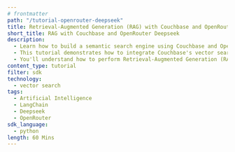 ```yaml
---
# frontmatter
path: "/tutorial-openrouter-deepseek"
title: Retrieval-Augmented Generation (RAG) with Couchbase and OpenRouter Deepseek
short_title: RAG with Couchbase and OpenRouter Deepseek
description:
  - Learn how to build a semantic search engine using Couchbase and OpenRouter with Deepseek.
  - This tutorial demonstrates how to integrate Couchbase's vector search capabilities with OpenRouter with Deepseek as both embeddings and language model provider.
  - You'll understand how to perform Retrieval-Augmented Generation (RAG) using LangChain and Couchbase.
content_type: tutorial
filter: sdk
technology:
  - vector search
tags:
  - Artificial Intelligence
  - LangChain
  - Deepseek
  - OpenRouter
sdk_language:
  - python
length: 60 Mins
---
```

